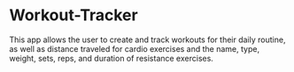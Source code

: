 # Workout-Tracker
This app allows the user to create and track workouts for their daily routine, as well as distance traveled for cardio exercises and the name, type, weight, sets, reps, and duration of resistance exercises.